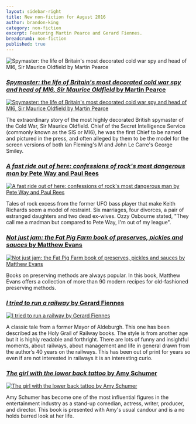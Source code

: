 ```yaml
---
layout: sidebar-right
title: New non-fiction for August 2016
author: brandon-king
category: non-fiction
excerpt: Featuring Martin Pearce and Gerard Fiennes.
breadcrumb: non-fiction
published: true
---
```

![Spymaster: the life of Britain's most decorated cold war spy and head of MI6, Sir Maurice Oldfield by Martin Pearce](/images/featured/featured-spymaster.jpg)

<section class="cf">

<h3><a href="http://suffolk.spydus.co.uk/cgi-bin/spydus.exe/ENQ/OPAC/BIBENQ/18942446?QRY=CTIBIB%3C%20IRN(61026067)&QRYTEXT=Spymaster%20%3A%20the%20life%20of%20Britain%27s%20most%20decorated%20cold%20war%20spy%20and%20head%20of%20MI6%2C%20Sir%20Maurice%20Oldfield"><cite>Spymaster: the life of Britain's most decorated cold war spy and head of MI6, Sir Maurice Oldfield</cite> by Martin Pearce</a></h3>

<a href="http://suffolk.spydus.co.uk/cgi-bin/spydus.exe/ENQ/OPAC/BIBENQ/18942446?QRY=CTIBIB%3C%20IRN(61026067)&QRYTEXT=Spymaster%20%3A%20the%20life%20of%20Britain%27s%20most%20decorated%20cold%20war%20spy%20and%20head%20of%20MI6%2C%20Sir%20Maurice%20Oldfield"><img class="{% include /c/img-float-left.html %}" src="/images/article/spymaster.jpg" alt="Spymaster: the life of Britain's most decorated cold war spy and head of MI6, Sir Maurice Oldfield by Martin Pearce" /></a>

<p class="mt0">The extraordinary story of the most highly decorated British spymaster of the Cold War, Sir Maurice Oldfield. Chief of the Secret Intelligence Service (commonly known as the SIS or MI6), he was the first Chief to be named and pictured in the press, and often alleged by them to be the model for the screen versions of both Ian Fleming's M and John Le Carre's George Smiley. </p>

</section>

<section class="cf">

<h3><a href="http://suffolk.spydus.co.uk/cgi-bin/spydus.exe/ENQ/OPAC/BIBENQ/18951306?QRY=CTIBIB%3C%20IRN(63526650)&QRYTEXT=A%20fast%20ride%20out%20of%20here%20%3A%20confessions%20of%20rock%27s%20most%20dangerous%20man"><cite>A fast ride out of here: confessions of rock's most dangerous man</cite> by Pete Way and Paul Rees</a></h3>

<a href="http://suffolk.spydus.co.uk/cgi-bin/spydus.exe/ENQ/OPAC/BIBENQ/18951306?QRY=CTIBIB%3C%20IRN(63526650)&QRYTEXT=A%20fast%20ride%20out%20of%20here%20%3A%20confessions%20of%20rock%27s%20most%20dangerous%20man"><img class="{% include /c/img-float-left.html %}" src="/images/article/a-fast-ride-out-of-here.jpg" alt="A fast ride out of here: confessions of rock's most dangerous man by Pete Way and Paul Rees" /></a>

<p class="mt0">Tales of rock excess from the former UFO bass player that make Keith Richards seem a model of restraint. Six marriages, four divorces, a pair of estranged daughters and two dead ex-wives. Ozzy Osbourne stated, "They call me a madman but compared to Pete Way, I'm out of my league".</p>

</section>

<section class="cf">

<h3><a href="http://suffolk.spydus.co.uk/cgi-bin/spydus.exe/ENQ/OPAC/BIBENQ/18954662?QRY=CTIBIB%3C%20IRN(63525465)&QRYTEXT=Not%20just%20jam%20%3A%20the%20Fat%20Pig%20Farm%20book%20of%20preserves%2C%20pickles%20and%20sauces"><cite>Not just jam: the Fat Pig Farm book of preserves, pickles and sauces</cite> by Matthew Evans</a></h3>

<a href="http://suffolk.spydus.co.uk/cgi-bin/spydus.exe/ENQ/OPAC/BIBENQ/18954662?QRY=CTIBIB%3C%20IRN(63525465)&QRYTEXT=Not%20just%20jam%20%3A%20the%20Fat%20Pig%20Farm%20book%20of%20preserves%2C%20pickles%20and%20sauces"><img class="{% include /c/img-float-left.html %}" src="/images/article/not-just-jam.jpg" alt="Not just jam: the Fat Pig Farm book of preserves, pickles and sauces by Matthew Evans" /></a>

<p class="mt0">Books on preserving methods are always popular. In this book, Matthew Evans offers a collection of more than 90 modern recipes for old-fashioned preserving methods.</p>

</section>

<section class="cf">

<h3><a href="http://suffolk.spydus.co.uk/cgi-bin/spydus.exe/ENQ/OPAC/BIBENQ/18956575?QRY=CTIBIB%3C%20IRN(135438)&QRYTEXT=I%20tried%20to%20run%20a%20railway"><cite>I tried to run a railway</cite> by Gerard Fiennes</a></h3>

<a href="http://suffolk.spydus.co.uk/cgi-bin/spydus.exe/ENQ/OPAC/BIBENQ/18956575?QRY=CTIBIB%3C%20IRN(135438)&QRYTEXT=I%20tried%20to%20run%20a%20railway"><img class="{% include /c/img-float-left.html %}" src="/images/article/i-tried-to-run-a-railway.jpg" alt="I tried to run a railway by Gerard Fiennes" /></a>

<p class="mt0">A classic tale from a former Mayor of Aldeburgh. This one has been described as the Holy Grail of Railway books. The style is from another age but it is highly readable and forthright. There are lots of funny and insightful moments, about railways, about management and life in general drawn from the author’s 40 years on the railways. This has been out of print for years so even if are not interested in railways it is an interesting curio.</p>

</section>

<section class="cf">

<h3><a href="http://suffolk.spydus.co.uk/cgi-bin/spydus.exe/ENQ/OPAC/BIBENQ/18963174?QRY=CTIBIB%3C%20IRN(63526533)&QRYTEXT=The%20girl%20with%20the%20lower%20back%20tattoo"><cite>The girl with the lower back tattoo</cite> by Amy Schumer</a></h3>

<a href="http://suffolk.spydus.co.uk/cgi-bin/spydus.exe/ENQ/OPAC/BIBENQ/18963174?QRY=CTIBIB%3C%20IRN(63526533)&QRYTEXT=The%20girl%20with%20the%20lower%20back%20tattoo"><img class="{% include /c/img-float-left.html %}" src="/images/article/the-girl-with-the-lower-back-tattoo.jpg" alt="The girl with the lower back tattoo by Amy Schumer" /></a>

<p class="mt0">Amy Schumer has become one of the most influential figures in the entertainment industry as a stand-up comedian, actress, writer, producer, and director. This book is presented with Amy's usual candour and is a no holds barred look at her life.</p>

</section>
